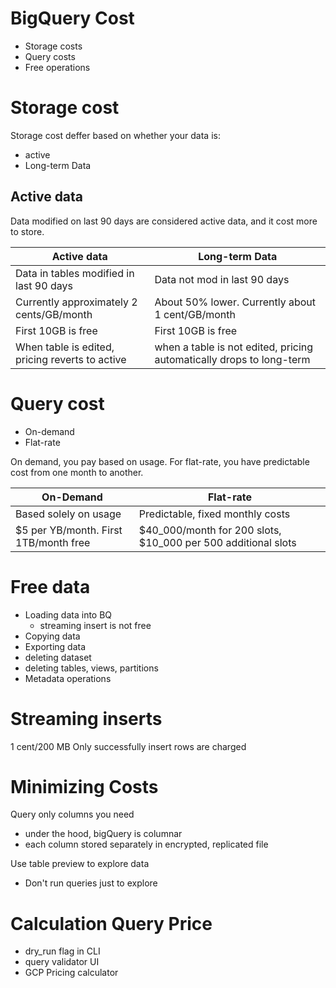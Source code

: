 # BigQuery Cost
- Storage costs
- Query costs
- Free operations

# Storage cost
Storage cost deffer based on whether your data is:
- active 
- Long-term Data
## Active data
Data modified on last 90 days are considered active data,
and it cost more to store.


| Active data                                     | Long-term Data                                                       |
|-------------------------------------------------|----------------------------------------------------------------------|
| Data in tables modified in last 90 days         | Data not mod in last 90 days                                         |
| Currently approximately 2 cents/GB/month        | About 50% lower. Currently about 1 cent/GB/month                     |
| First 10GB is free                              | First 10GB is free                                                   |
| When table is edited, pricing reverts to active | when a table is not edited, pricing automatically drops to long-term |



# Query cost
- On-demand
- Flat-rate


On demand, you pay based on usage.
For flat-rate, you have predictable cost from one month to another.

| On-Demand                             | Flat-rate                                                     |
|---------------------------------------|---------------------------------------------------------------|
| Based solely on usage                 | Predictable, fixed monthly costs                              |
| $5 per YB/month. First 1TB/month free | $40_000/month for 200 slots, $10_000 per 500 additional slots |

# Free data
- Loading data into BQ
  - streaming insert is not free
- Copying data
- Exporting data
- deleting dataset
- deleting tables, views, partitions
- Metadata operations

# Streaming inserts
1 cent/200 MB
Only successfully insert rows are charged


# Minimizing Costs
Query only columns you need
- under the hood, bigQuery is columnar
- each column stored separately in encrypted, replicated file

Use table preview to explore data
- Don't run queries just to explore


# Calculation Query Price

- dry_run flag in CLI
- query validator UI
- GCP Pricing calculator